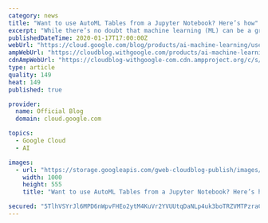 ```yaml
---
category: news
title: "Want to use AutoML Tables from a Jupyter Notebook? Here’s how"
excerpt: "While there’s no doubt that machine learning (ML) can be a great tool for businesses of all shapes and sizes, actually building ML models can seem daunting at first. Cloud AutoML—Google Cloud’s suite of products—provides tools and functionality to help you build ML models that are tailored to your specific"
publishedDateTime: 2020-01-17T17:00:00Z
webUrl: "https://cloud.google.com/blog/products/ai-machine-learning/use-automl-tables-from-a-jupyter-notebook/"
ampWebUrl: "https://cloudblog.withgoogle.com/products/ai-machine-learning/use-automl-tables-from-a-jupyter-notebook/amp/"
cdnAmpWebUrl: "https://cloudblog-withgoogle-com.cdn.ampproject.org/c/s/cloudblog.withgoogle.com/products/ai-machine-learning/use-automl-tables-from-a-jupyter-notebook/amp/"
type: article
quality: 149
heat: 149
published: true

provider:
  name: Official Blog
  domain: cloud.google.com

topics:
  - Google Cloud
  - AI

images:
  - url: "https://storage.googleapis.com/gweb-cloudblog-publish/images/WorkplaceTransformation-01_2FYra9X.max-1000x1000.png"
    width: 1000
    height: 555
    title: "Want to use AutoML Tables from a Jupyter Notebook? Here’s how"

secured: "5TlhVSYrJl6MPD6nWpvFHEo2ytM4KuVr2YVUUtqDaNLp4uk3boTRZVMTPzraCLX4R4gO8pfvVDrqTxxt7RProTcBS7ykx77ZWaHAPFuGOAxx5YqbIEbVg7LhxWBnSvwKm+6hPCrBogs86mskdH7sHb95DtyhYsIJi8aEj6pc6UPRo4ox9w4Wa+yCmp0hUcs4onkLkQ/5Hl4hRCdSRTGMuaTu2aWqr071qOb0QfDGII6xRWYxmPkbNG1G0i1t30XysNwyr/2f53XdIQFtfBVKM9tB51nxzKetlOIY3TNT5BiIikrIDsVK+aiIfOXUq8sJMw0LqownzXYDz1+jy61+zA==;ALLp7PhgipGMioUuW6r5+g=="
---
```


